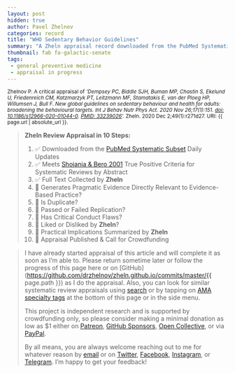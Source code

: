 ```yaml
---
layout: post
hidden: true
author: Pavel Zhelnov
categories: record
title: "WHO Sedentary Behavior Guidelines"
summary: "A Zheln appraisal record downloaded from the PubMed Systematic Subset daily updates."
thumbnail: fab fa-galactic-senate
tags:
 - general preventive medicine
 - appraisal in progress
---
```


<small id="citation">Zhelnov P. A critical appraisal of _‘Dempsey PC, Biddle SJH, Buman MP, Chastin S, Ekelund U, Friedenreich CM, Katzmarzyk PT, Leitzmann MF, Stamatakis E, van der Ploeg HP, Willumsen J, Bull F. New global guidelines on sedentary behaviour and health for adults: broadening the behavioural targets. Int J Behav Nutr Phys Act. 2020 Nov 26;17(1):151. [doi: 10.1186/s12966-020-01044-0](https://doi.org/10.1186/s12966-020-01044-0). [PMID: 33239026](https://pubmed.gov/33239026)’._ Zheln. 2020 Dec 2;49(1):r271d27. URI: {{ page.url | absolute_url }}.</small>

> **Zheln Review Appraisal in 10 Steps:**
>
> 1. ✅ Downloaded from the [PubMed Systematic Subset](https://github.com/p1m-ortho/qs-global-ortho-search-queries/blob/global-sr-query/README.md) Daily Updates
> 2. ✅ Meets [Shojania & Bero 2001](https://www.researchgate.net/publication/11820967_Taking_Advantage_of_the_Explosion_of_Systematic_Reviews_An_Efficient_MEDLINE_Search_Strategy) True Positive Criteria for Systematic Reviews by Abstract
> 3. ✅ Full Text Collected by **Zheln**
> 4. 🔄 Generates Pragmatic Evidence Directly Relevant to Evidence-Based Practice?
> 5. 🔄 Is Duplicate?
> 6. 🔄 Passed or Failed Replication?
> 7. 🔄 Has Critical Conduct Flaws?
> 8. 🔄 Liked or Disliked by **Zheln**?
> 9. 🔄 Practical Implications Summarized by **Zheln**
> 10. 🔄 Appraisal Published & Call for Crowdfunding

> I have already started appraisal of this article and will complete it as soon as I’m able to. Please return sometime later or follow the progress of this page here or on [GitHub](https://github.com/drzhelnov/zheln.github.io/commits/master/{{ page.path }}) as I do the appraisal. Also, you can look for similar systematic review appraisals using [search](/search/) or by tapping on [AMA specialty tags](/browse/) at the bottom of this page or in the side menu.
>
> This project is independent research and is supported by crowdfunding only, so please consider making a minimal donation as low as $1 either on [Patreon](https://patreon.com/zheln), [GitHub Sponsors](https://github.com/sponsors/drzhelnov), [Open Collective](https://opencollective.com/zheln), or via [PayPal](https://paypal.me/pjelnov).
>
> By all means, you are always welcome reaching out to me for whatever reason by [email](mailto:pavel@zheln.com) or on [Twitter](https://twitter.com/drzhelnov), [Facebook](https://facebook.com/drzhelnov), [Instagram](https://instagram.com/igzheln), or [Telegram](https://t.me/drzhelnov). I’m happy to get your feedback!
